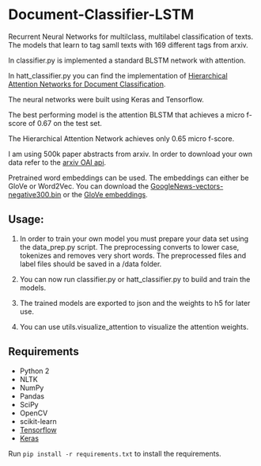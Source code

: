 
# Document-Classifier-LSTM
Recurrent Neural Networks for multilclass, multilabel classification of texts. The models that learn to tag samll texts with 169 different tags from arxiv. 

In classifier.py is implemented a standard BLSTM network with attention.

In hatt_classifier.py you can find the implementation of [Hierarchical Attention Networks for Document Classification](https://www.cs.cmu.edu/~hovy/papers/16HLT-hierarchical-attention-networks.pdf).

The neural networks were built using Keras and Tensorflow.

The best performing model is the attention BLSTM that achieves a micro f-score of 0.67 on the test set.

The Hierarchical Attention Network achieves only 0.65 micro f-score.

I am using 500k paper abstracts from arxiv. In order to download your own data refer to the [arxiv OAI api](https://arxiv.org/help/bulk_data).

Pretrained word embeddings can be used. The embeddings can either be GloVe or Word2Vec. You can download the   [GoogleNews-vectors-negative300.bin](https://code.google.com/archive/p/word2vec) or the [GloVe embeddings](https://nlp.stanford.edu/projects/glove). 


## Usage:

1) In order to train your own model you must prepare your data set using the data_prep.py script. The preprocessing converts to lower case, tokenizes and removes very short words. The preprocessed files and label files should be saved in a /data folder.

2) You can now run classifier.py or hatt_classifier.py to build and train the models.

3) The trained models are exported to json and the weights to h5 for later use.

4) You can use utils.visualize_attention to visualize the attention weights.


## Requirements

- Python 2 
- NLTK
- NumPy
- Pandas
- SciPy
- OpenCV
- scikit-learn
- [Tensorflow](https://github.com/tensorflow/tensorflow)
- [Keras](https://github.com/fchollet/keras)

Run `pip install -r requirements.txt` to install the requirements.
